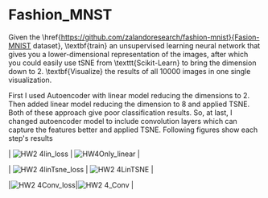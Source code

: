 # Fashion_MNST

Given the \href{https://github.com/zalandoresearch/fashion-mnist}{Fasion-MNIST dataset}, \textbf{train} an unsupervised learning neural network that gives you a lower-dimensional representation of the images, after which you could easily use tSNE from \texttt{Scikit-Learn} to bring the dimension down to 2. \textbf{Visualize} the results of all 10000 images in one single visualization.


First I used Autoencoder with linear model reducing the dimensions to 2. Then added linear model reducing the dimension to 8 and applied TSNE. Both of these approach give poor classification results. So, at last, I changed autoencoder model to include convolution layers which can capture the features better and applied TSNE. Following figures show each step's results 


| ![HW2 4lin_loss](https://user-images.githubusercontent.com/57395643/233425046-378293ca-0ae5-4c6c-bd69-480efddad9e3.png)  | ![HW4Only_linear](https://user-images.githubusercontent.com/57395643/233425090-c98509d9-54b8-492b-98da-5cebc327c9f5.png) |

| ![HW2 4linTsne_loss](https://user-images.githubusercontent.com/57395643/233425151-5b068830-6308-4528-82c4-24dcf9803102.png)  | ![HW2 4LinTSNE](https://user-images.githubusercontent.com/57395643/233425219-a6820f15-00f7-4c51-8132-392ad1f578ef.png)
 |
 
 |![HW2 4Conv_loss](https://user-images.githubusercontent.com/57395643/233425443-5d32e070-9b17-44ee-8f02-2f9bfdb354e0.png)|![HW2 4_Conv](https://user-images.githubusercontent.com/57395643/233425373-6ddd9f26-d55b-4919-b7ff-698cd5e1e120.png)
|
